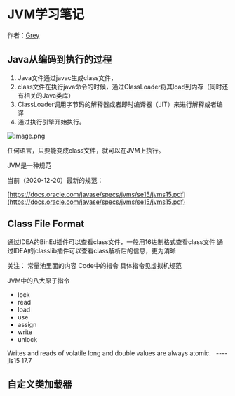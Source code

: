 # JVM学习笔记


作者：[Grey](https://www.cnblogs.com/greyzeng)


## Java从编码到执行的过程


1. Java文件通过javac生成class文件，
1. class文件在执行java命令的时候，通过ClassLoader将其load到内存（同时还有相关的Java类库）
1. ClassLoader调用字节码的解释器或者即时编译器（JIT）来进行解释或者编译
1. 通过执行引擎开始执行。

![image.png](https://cdn.nlark.com/yuque/0/2020/png/757806/1608653212241-9a3a60ff-0cbb-4ade-a382-84dcdb7450c8.png#align=left&display=inline&height=535&margin=%5Bobject%20Object%5D&name=image.png&originHeight=535&originWidth=501&size=36580&status=done&style=none&width=501)

任何语言，只要能变成class文件，就可以在JVM上执行。


JVM是一种规范

当前（2020-12-20）最新的规范：

[https://docs.oracle.com/javase/specs/jvms/se15/jvms15.pdf](https://docs.oracle.com/javase/specs/jvms/se15/jvms15.pdf)


## Class File Format


通过IDEA的BinEd插件可以查看class文件，一般用16进制格式查看class文件
通过IDEA的jclasslib插件可以查看class解析后的信息，更为清晰


关注：
常量池里面的内容
Code中的指令
具体指令见虚拟机规范


JVM中的八大原子指令


- lock
- read
- load
- use
- assign
- write
- unlock



Writes and reads of volatile long and double values are always atomic.   ----jls15 17.7

## 自定义类加载器


